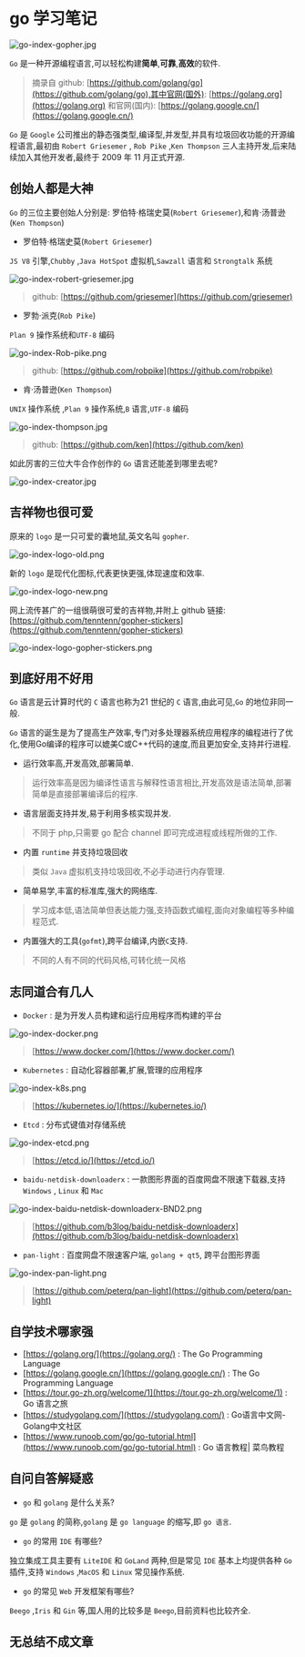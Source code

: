 # go 学习笔记

![go-index-gopher.jpg](./images/go-index-gopher.jpg)

`Go` 是一种开源编程语言,可以轻松构建**简单**,**可靠**,**高效**的软件.

> 摘录自 github: [https://github.com/golang/go](https://github.com/golang/go),其中官网(国外): [https://golang.org](https://golang.org) 和官网(国内): [https://golang.google.cn/](https://golang.google.cn/)

`Go` 是 `Google` 公司推出的静态强类型,编译型,并发型,并具有垃圾回收功能的开源编程语言,最初由 `Robert Griesemer` , `Rob Pike` ,`Ken Thompson` 三人主持开发,后来陆续加入其他开发者,最终于 2009 年 11 月正式开源.

## 创始人都是大神

`Go`  的三位主要创始人分别是: 罗伯特·格瑞史莫(`Robert Griesemer`),和肯·汤普逊(`Ken Thompson`)

- 罗伯特·格瑞史莫(`Robert Griesemer`)

`JS V8` 引擎,`Chubby` ,`Java HotSpot` 虚拟机,`Sawzall` 语言和 `Strongtalk` 系统

![go-index-robert-griesemer.jpg](./images/go-index-robert-griesemer.jpg)

> github: [https://github.com/griesemer](https://github.com/griesemer)

- 罗勃·派克(`Rob Pike`)

`Plan 9` 操作系统和`UTF-8` 编码

![go-index-Rob-pike.png](./images/go-index-Rob-pike.png)

> github: [https://github.com/robpike](https://github.com/robpike)

- 肯·汤普逊(`Ken Thompson`)

`UNIX` 操作系统 ,`Plan 9` 操作系统,`B` 语言,`UTF-8` 编码

![go-index-thompson.jpg](./images/go-index-thompson.jpg)

> github: [https://github.com/ken](https://github.com/ken)

如此厉害的三位大牛合作创作的 `Go` 语言还能差到哪里去呢?

![go-index-creator.jpg](./images/go-index-creator.jpg)

## 吉祥物也很可爱

原来的 `logo` 是一只可爱的囊地鼠,英文名叫 `gopher`.

![go-index-logo-old.png](./images/go-index-logo-old.png)

新的 `logo` 是现代化图标,代表更快更强,体现速度和效率.

![go-index-logo-new.png](./images/go-index-logo-new.png)

网上流传甚广的一组很萌很可爱的吉祥物,并附上 github 链接: [https://github.com/tenntenn/gopher-stickers](https://github.com/tenntenn/gopher-stickers)

![go-index-logo-gopher-stickers.png](./images/go-index-logo-gopher-stickers.png)

## 到底好用不好用

`Go` 语言是云计算时代的 `C` 语言也称为21 世纪的 `C` 语言,由此可见,`Go` 的地位非同一般.

`Go` 语言的诞生是为了提高生产效率,专门对多处理器系统应用程序的编程进行了优化,使用Go编译的程序可以媲美C或C++代码的速度,而且更加安全,支持并行进程.

- 运行效率高,开发高效,部署简单.

> 运行效率高是因为编译性语言与解释性语言相比,开发高效是语法简单,部署简单是直接部署编译后的程序.

- 语言层面支持并发,易于利用多核实现并发.

> 不同于 php,只需要 go 配合 channel 即可完成进程或线程所做的工作.

- 内置 `runtime` 并支持垃圾回收

> 类似 `Java` 虚拟机支持垃圾回收,不必手动进行内存管理.

- 简单易学,丰富的标准库,强大的网络库.

> 学习成本低,语法简单但表达能力强,支持函数式编程,面向对象编程等多种编程范式.

- 内置强大的工具(`gofmt`),跨平台编译,内嵌`C`支持.

> 不同的人有不同的代码风格,可转化统一风格

## 志同道合有几人

- `Docker` : 是为开发人员构建和运行应用程序而构建的平台

![go-index-docker.png](./images/go-index-docker.png)

> [https://www.docker.com/](https://www.docker.com/)

- `Kubernetes` : 自动化容器部署,扩展,管理的应用程序

![go-index-k8s.png](./images/go-index-k8s.png)

> [https://kubernetes.io/](https://kubernetes.io/)

- `Etcd` : 分布式键值对存储系统

![go-index-etcd.png](./images/go-index-etcd.png)

> [https://etcd.io/](https://etcd.io/)

- `baidu-netdisk-downloaderx` : 一款图形界面的百度网盘不限速下载器,支持 `Windows` , `Linux` 和 `Mac`

![go-index-baidu-netdisk-downloaderx-BND2.png](./images/go-index-baidu-netdisk-downloaderx-BND2.png)

> [https://github.com/b3log/baidu-netdisk-downloaderx](https://github.com/b3log/baidu-netdisk-downloaderx)

- `pan-light` : 百度网盘不限速客户端, `golang + qt5`, 跨平台图形界面

![go-index-pan-light.png](./images/go-index-pan-light.png)

> [https://github.com/peterq/pan-light](https://github.com/peterq/pan-light)

## 自学技术哪家强

- [https://golang.org/](https://golang.org/) : The Go Programming Language
- [https://golang.google.cn/](https://golang.google.cn/) : The Go Programming Language
- [https://tour.go-zh.org/welcome/1](https://tour.go-zh.org/welcome/1) : Go 语言之旅
- [https://studygolang.com/](https://studygolang.com/) : Go语言中文网- Golang中文社区
- [https://www.runoob.com/go/go-tutorial.html](https://www.runoob.com/go/go-tutorial.html) : Go 语言教程| 菜鸟教程

## 自问自答解疑惑

- `go` 和 `golang` 是什么关系?

`go` 是 `golang` 的简称,`golang` 是 `go language` 的缩写,即 `go 语言`.

- `go` 的常用 `IDE` 有哪些?

独立集成工具主要有 `LiteIDE` 和 `GoLand` 两种,但是常见 `IDE` 基本上均提供各种 `Go` 插件,支持 `Windows` ,`MacOS` 和 `Linux` 常见操作系统.

- `go` 的常见 `Web` 开发框架有哪些?

`Beego` ,`Iris` 和 `Gin` 等,国人用的比较多是 `Beego`,目前资料也比较齐全.

## 无总结不成文章


